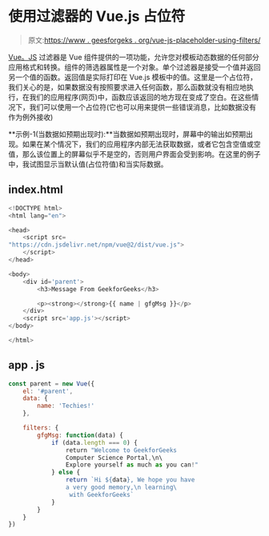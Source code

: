 # 使用过滤器的 Vue.js 占位符

> 原文:[https://www . geesforgeks . org/vue-js-placeholder-using-filters/](https://www.geeksforgeeks.org/vue-js-placeholder-using-filters/)

[Vue。JS](https://www.geeksforgeeks.org/vue-js-introduction-installation/) 过滤器是 Vue 组件提供的一项功能，允许您对模板动态数据的任何部分应用格式和转换。组件的筛选器属性是一个对象。单个过滤器是接受一个值并返回另一个值的函数。返回值是实际打印在 Vue.js 模板中的值。这里是一个占位符，我们关心的是，如果数据没有按照要求进入任何函数，那么函数就没有相应地执行，在我们的应用程序(网页)中，函数应该返回的地方现在变成了空白。在这些情况下，我们可以使用一个占位符(它也可以用来提供一些错误消息，比如数据没有作为例外接收)

**示例-1(当数据如预期出现时):**当数据如预期出现时，屏幕中的输出如预期出现。如果在某个情况下，我们的应用程序内部无法获取数据，或者它包含空值或空值，那么该位置上的屏幕似乎不是空的，否则用户界面会受到影响。在这里的例子中，我试图显示当默认值(占位符值)和当实际数据。

## index.html

```js
<!DOCTYPE html>
<html lang="en">

<head>
    <script src=
"https://cdn.jsdelivr.net/npm/vue@2/dist/vue.js">
    </script>
</head>

<body>
    <div id='parent'>
        <h3>Message From GeekforGeeks</h3>

        <p><strong></strong>{{ name | gfgMsg }}</p>
    </div>
    <script src='app.js'></script>
</body>

</html>
```

## app . js

```js
const parent = new Vue({
    el: '#parent',
    data: {
        name: 'Techies!'
    },

    filters: {
        gfgMsg: function(data) {
            if (data.length === 0) {
                return "Welcome to GeekforGeeks
                Computer Science Portal,\n\
                Explore yourself as much as you can!"
            } else {
                return `Hi ${data}, We hope you have
                a very good memory,\n learning\
                 with GeekforGeeks`
            }
        }
    }
})
```